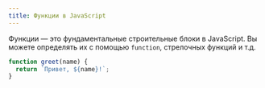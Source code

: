```yaml
---
title: Функции в JavaScript
---
```


Функции — это фундаментальные строительные блоки в JavaScript. Вы можете определять их с помощью `function`, стрелочных функций и т.д.

```js
function greet(name) {
  return `Привет, ${name}!`;
}
